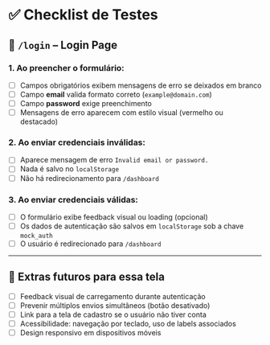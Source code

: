 # ✅ Checklist de Testes

## 📄 `/login` – Login Page

### 1. Ao preencher o formulário:
- [ ] Campos obrigatórios exibem mensagens de erro se deixados em branco
- [ ] Campo **email** valida formato correto (`example@domain.com`)
- [ ] Campo **password** exige preenchimento
- [ ] Mensagens de erro aparecem com estilo visual (vermelho ou destacado)

### 2. Ao enviar credenciais inválidas:
- [ ] Aparece mensagem de erro `Invalid email or password.`
- [ ] Nada é salvo no `localStorage`
- [ ] Não há redirecionamento para `/dashboard`

### 3. Ao enviar credenciais válidas:
- [ ] O formulário exibe feedback visual ou loading (opcional)
- [ ] Os dados de autenticação são salvos em `localStorage` sob a chave `mock_auth`
- [ ] O usuário é redirecionado para `/dashboard`

---

## 🧪 Extras futuros para essa tela
- [ ] Feedback visual de carregamento durante autenticação
- [ ] Prevenir múltiplos envios simultâneos (botão desativado)
- [ ] Link para a tela de cadastro se o usuário não tiver conta
- [ ] Acessibilidade: navegação por teclado, uso de labels associados
- [ ] Design responsivo em dispositivos móveis
